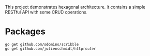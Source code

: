 This project demonstrates hexagonal architecture.
It contains a simple RESTful API with some CRUD operations.

# Packages
```
go get github.com/sdomino/scribble
go get github.com/julienschmidt/httprouter
```